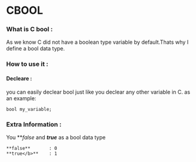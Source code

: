 # CBOOL

### What is C bool :
As we know C did not have a boolean type variable by default.Thats why I define a bool data type.

### How to use it :
#### Decleare :
you can easily declear bool just like you declear any other variable in C. as an example:

```
bool my_variable;
```

### Extra Information :
You ***false* and ***true*** as a bool data type<br>

    **false**       : 0
    **true</b>**    : 1


